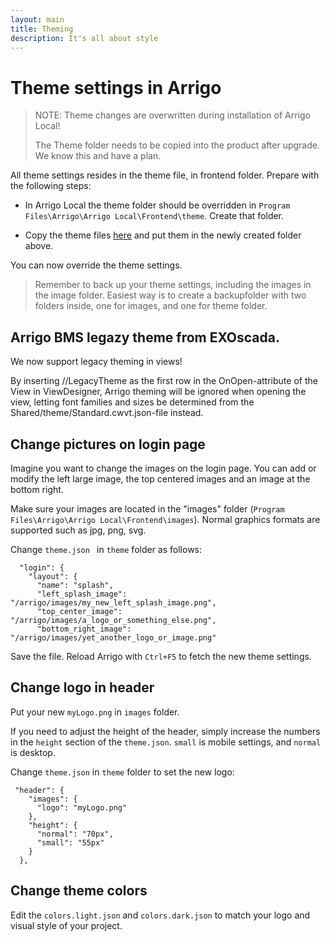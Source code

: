 ```yaml
---
layout: main
title: Theming
description: It's all about style
---
```

# Theme settings in Arrigo

> NOTE: Theme changes are overwritten during installation of Arrigo Local!
>
> The Theme folder needs to be copied into the product after upgrade. We know this and have a plan. 

All theme settings resides in the theme file, in frontend folder. Prepare with the following steps:

- In Arrigo Local the theme folder should be overridden in `Program Files\Arrigo\Arrigo Local\Frontend\theme`. Create that folder.

- Copy the theme files [here](./theme_arrigo/index.md) and put them in the newly created folder above.  

You can now override the theme settings.

> Remember to back up your theme settings, including the images in the image folder. Easiest way is to create a backupfolder with two folders inside, one for images, and one for theme folder. 

## Arrigo BMS legazy theme from EXOscada.

We now support legacy theming in views!

By inserting //LegacyTheme as the first row in the OnOpen-attribute of the View in ViewDesigner, Arrigo theming will be ignored when opening the view, letting font families and sizes be determined from the Shared/theme/Standard.cwvt.json-file instead.

## Change pictures on login page

Imagine you want to change the images on the login page. You can add or modify the left large image, the top centered images and an image at the bottom right.

Make sure your images are located in the "images" folder (`Program Files\Arrigo\Arrigo Local\Frontend\images`). Normal graphics formats are supported such as jpg, png, svg.

Change `theme.json ` in `theme` folder as follows:

```
  "login": {
    "layout": {
      "name": "splash",
      "left_splash_image": "/arrigo/images/my_new_left_splash_image.png",
      "top_center_image": "/arrigo/images/a_logo_or_something_else.png",
      "bottom_right_image": "/arrigo/images/yet_another_logo_or_image.png"
```

Save the file. Reload Arrigo with `Ctrl+F5` to fetch the new theme settings. 

## Change logo in header

Put your new `myLogo.png` in `images` folder. 

If you need to adjust the height of the header, simply increase the numbers in the `height` section of the `theme.json`. `small`  is mobile settings, and `normal` is desktop.

Change `theme.json` in `theme` folder to set the new logo:

```
 "header": {
    "images": {
      "logo": "myLogo.png"
    },
    "height": {
      "normal": "70px",
      "small": "55px"
    }
  },
```

## Change theme colors

Edit the `colors.light.json` and `colors.dark.json` to match your logo and visual style of your project. 
